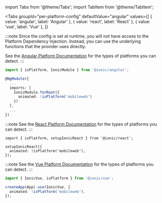 import Tabs from '@theme/Tabs';
import TabItem from '@theme/TabItem';

<Tabs
  groupId="per-platform-config"
  defaultValue="angular"
  values={[
    { value: 'angular', label: 'Angular' },
 { value: 'react', label: 'React' },
 { value: 'vue', label: 'Vue' },
 ]}
>
<TabItem value="angular">

:::note
Since the config is set at runtime, you will not have access to the Platform Dependency Injection. Instead, you can use the underlying functions that the provider uses directly.

See the [Angular Platform Documentation](../angular/platform) for the types of platforms you can detect.
:::  

```ts title="app.module.ts"
import { isPlatform, IonicModule } from '@ionic/angular';

@NgModule({
  ...
  imports: [
    IonicModule.forRoot({
      animated: !isPlatform('mobileweb')
    })
  ],
  ...
})
```
</TabItem>
<TabItem value="react">

:::note
See the [React Platform Documentation](../react/platform) for the types of platforms you can detect.
:::  

```tsx title="App.tsx"
import { isPlatform, setupIonicReact } from '@ionic/react';

setupIonicReact({
  animated: !isPlatform('mobileweb'),
});
```
</TabItem>
<TabItem value="vue">

:::note
See the [Vue Platform Documentation](../vue/platform) for the types of platforms you can detect.
:::  

```ts title="main.ts"
import { IonicVue, isPlatform } from '@ionic/vue';

createApp(App).use(IonicVue, {
  animated: !isPlatform('mobileweb'),
});
````
</TabItem>
</Tabs>